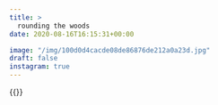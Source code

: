 ```yaml
---
title: >
  rounding the woods
date: 2020-08-16T16:15:31+00:00

image: "/img/100d0d4cacde08de86876de212a0a23d.jpg"
draft: false
instagram: true
---
```


{{<photo src="/img/100d0d4cacde08de86876de212a0a23d.jpg">}}
